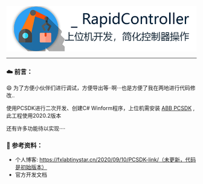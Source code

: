 ![Logo](https://github.com/FreeXMelody/RapidController/blob/master/ReadMe/logo.png)

------



### ☁️ 前言：

😄 为了方便小伙伴们进行调试，方便导出等··啊···也是方便了我在两地进行代码修改..

 使用PCSDK进行二次开发、创建C# Winform程序，上位机需安装 [ABB PCSDK](https://developercenter.robotstudio.com/pc-sdk/download) ,此工程使用2020.2版本

还有许多功能待以实现····

### 📖 参考资料：
- 个人博客: https://fxlabtinystar.cn/2020/09/10/PCSDK-link/（未更新，代码是初始版本）
- 官方开发文档

